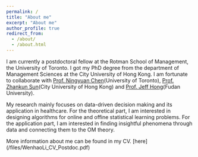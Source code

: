 ```yaml
---
permalink: /
title: "About me"
excerpt: "About me"
author_profile: true
redirect_from: 
  - /about/
  - /about.html
---
```


I am currently a postdoctoral fellow at the Rotman School of Management, the University of Toronto. I got my PhD degree from the department of Management Sciences at the City University of Hong Kong. I am fortunate to collaborate with [Prof. Ningyuan Chen](http://individual.utoronto.ca/ningyuanchen/)(University of Toronto), [Prof. Zhankun Sun](https://zhanksun.github.io/)(City University of Hong Kong) and [Prof. Jeff Hong](https://jinzhi123.github.io/)(Fudan University).

My research mainly focuses on data-driven decision making and its application in healthcare. For the theoretical part, I am interested in designing algorithms for online and offine statistical learning problems. For the application part, I am interested in finding insightful phenomena through data and connecting them to the OM theory.

More information about me can be found in my CV. [here] (/files/WenhaoLi_CV_Postdoc.pdf)
